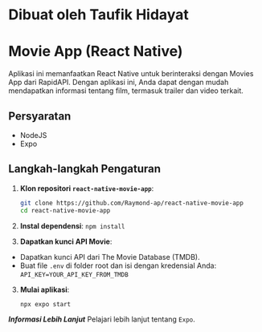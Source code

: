 # Dibuat oleh Taufik Hidayat
# Movie App (React Native)

Aplikasi ini memanfaatkan React Native untuk berinteraksi dengan Movies App dari RapidAPI. Dengan aplikasi ini, Anda dapat dengan mudah mendapatkan informasi tentang film, termasuk trailer dan video terkait.

## Persyaratan

- NodeJS
- Expo

## Langkah-langkah Pengaturan

1. **Klon repositori `react-native-movie-app`**:
   ```bash
   git clone https://github.com/Raymond-ap/react-native-movie-app
   cd react-native-movie-app

2. **Instal dependensi**:
``` npm install ```

3. **Dapatkan kunci API Movie**:

- Dapatkan kunci API dari The Movie Database (TMDB).
- Buat file `.env` di folder root dan isi dengan kredensial Anda:
```API_KEY=YOUR_API_KEY_FROM_TMDB```

3. **Mulai aplikasi**:
   ```bash
   npx expo start

***Informasi Lebih Lanjut***
Pelajari lebih lanjut tentang `Expo`.
